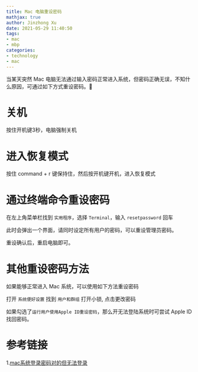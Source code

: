 ```yaml
---
title: Mac 电脑重设密码
mathjax: true
author: Jinzhong Xu
date: 2021-05-29 11:40:50
tags:
- mac
- mbp
categories:
- technology
- mac
---
```


当某天突然 Mac 电脑无法通过输入密码正常进入系统，但密码正确无误，不知什么原因，可通过如下方式重设密码。

<!--more-->

# 关机

按住开机键3秒，电脑强制关机

# 进入恢复模式

按住 command + r 键保持住，然后按开机键开机，进入恢复模式

# 通过终端命令重设密码

在左上角菜单栏找到 `实用程序`，选择 `Terminal`，输入 `resetpassword` 回车

此时会弹出一个界面，请同时设定所有用户的密码，可以重设管理员密码。

重设确认后，重启电脑即可。

# 其他重设密码方法

如果能够正常进入 Mac 系统，可以使用如下方法重设密码

打开 `系统便好设置` 找到 `用户和群组` 打开小锁, 点击更改密码

如果勾选了`运行用户使用Apple ID重设密码`，那么开无法登陆系统时可尝试 Apple ID 找回密码。

# 参考链接

1.[mac系统登录密码对的但无法登录](https://www.cnblogs.com/cdfive2018/p/12441500.html)


